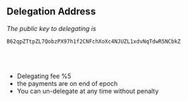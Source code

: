 ## Delegation Address
*The public key to delegating is*  
```diff
B62qpZTtpZL7QobzPX97h1f2CNFchXoXc4NJUZL1xdvNqTdwR5NCbkZ  
```
<br/><br/>

* Delegating fee %5
* the payments are on end of epoch
* You can un-delegate at any time without penalty
